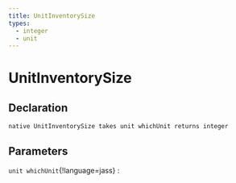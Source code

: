 ```yaml
---
title: UnitInventorySize
types:
  - integer
  - unit
---
```


# UnitInventorySize

## Declaration

```jass
native UnitInventorySize takes unit whichUnit returns integer
```

## Parameters
`unit whichUnit`{!language=jass}
: 
